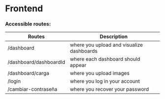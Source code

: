 # Frontend

### Accessible routes:
| Routes | Description |
| --- | --- |
| /dashboard | where you upload and visualize dashboards |
| /dashboard/dashboardId | where each dashboard should appear |
| /dashboard/carga | where you upload images |
| /login | where you log in your account |
| /cambiar-contraseña | where you recover your password |